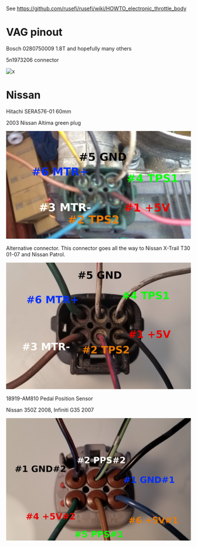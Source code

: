 See https://github.com/rusefi/rusefi/wiki/HOWTO_electronic_throttle_body

# VAG pinout
Bosch 0280750009 1.8T and hopefully many others 

5n1973206 connector

![x](oem_docs/VAG/Bosch_0280750009_pinout.jpg)

# Nissan

Hitachi SERA576-01 60mm

2003 Nissan Altima green plug

![x](oem_docs/Nissan/Hitachi-SERA576-01-2003-Nissan-Altima.png)

Alternative connector. This connector goes all the way to Nissan X-Trail T30 01-07 and Nissan Patrol.

![x](oem_docs/Nissan/Hitachi_60mm_ETB.jpg)
 
 
18919-AM810 Pedal Position Sensor 
 
Nissan 350Z 2008, Infiniti G35 2007

![x](oem_docs/Nissan/18919-AM810-pinout.jpg)